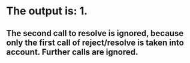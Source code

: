 # The output is: **1**.

## The second call to **resolve** is ignored, because only the first call of **reject/resolve** is taken into account. Further calls are ignored.
